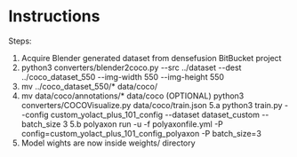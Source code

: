 # Instructions

Steps:
1. Acquire Blender generated dataset from densefusion BitBucket project
2. python3 converters/blender2coco.py --src ../dataset --dest ../coco_dataset_550 --img-width 550 --img-height 550
3. mv ../coco_dataset_550/* data/coco/
4. mv data/coco/annotations/* data/coco
(OPTIONAL) python3 converters/COCOVisualize.py data/coco/train.json
5.a python3 train.py --config custom_yolact_plus_101_config --dataset dataset_custom --batch_size 3
5.b polyaxon run -u -f polyaxonfile.yml -P config=custom_yolact_plus_101_config_polyaxon -P batch_size=3
6. Model wights are now inside weights/ directory

